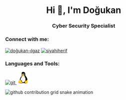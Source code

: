 <h1 align="center">Hi 👋, I'm Doğukan</h1>
<h3 align="center">Cyber Security Specialist</h3>

<h3 align="left">Connect with me:</h3>
<p align="left">
<a href="https://linkedin.com/in/doğukan-ılgaz" target="blank"><img align="center" src="https://raw.githubusercontent.com/rahuldkjain/github-profile-readme-generator/master/src/images/icons/Social/linked-in-alt.svg" alt="doğukan-ılgaz" height="30" width="40" /></a>
<a href="https://instagram.com/siyahiherif" target="blank"><img align="center" src="https://raw.githubusercontent.com/rahuldkjain/github-profile-readme-generator/master/src/images/icons/Social/instagram.svg" alt="siyahiherif" height="30" width="40" /></a>
</p>

<h3 align="left">Languages and Tools:</h3>
<p align="left"> <a href="https://git-scm.com/" target="_blank" rel="noreferrer"> <img src="https://www.vectorlogo.zone/logos/git-scm/git-scm-icon.svg" alt="git" width="40" height="40"/> </a> <a href="https://www.linux.org/" target="_blank" rel="noreferrer"> <img src="https://raw.githubusercontent.com/devicons/devicon/master/icons/linux/linux-original.svg" alt="linux" width="40" height="40"/> </a> </p>

<picture>
  <source media="(prefers-color-scheme: dark)" srcset="https://raw.githubusercontent.com/Siyahiherif/Siyahiherif/output/github-contribution-grid-snake-dark.svg">
  <source media="(prefers-color-scheme: light)" srcset="https://raw.githubusercontent.com/Siyahiherif/Siyahiherif/output/github-contribution-grid-snake.svg">
  <img alt="github contribution grid snake animation" src="https://raw.githubusercontent.com/Siyahiherif/Siyahiherif/output/github-contribution-grid-snake.svg">
</picture>

